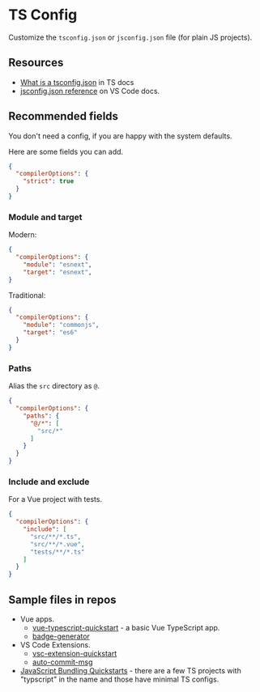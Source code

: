 # TS Config

Customize the `tsconfig.json` or `jsconfig.json` file (for plain JS projects).


## Resources

- [What is a tsconfig.json](https://www.typescriptlang.org/docs/handbook/tsconfig-json.html) in TS docs
- [jsconfig.json reference](https://code.visualstudio.com/docs/languages/jsconfig) on VS Code docs.


## Recommended fields

You don't need a config, if you are happy with the system defaults.

Here are some fields you can add.

```json
{
  "compilerOptions": {
    "strict": true
  }
}
```

### Module and target

Modern:

```json
{
  "compilerOptions": {
    "module": "esnext",
    "target": "esnext",
}
```

Traditional:

```json
{
  "compilerOptions": {
    "module": "commonjs",
    "target": "es6"
  }
}
```

### Paths

Alias the `src` directory as `@`.

```json
{
  "compilerOptions": {
    "paths": {
      "@/*": [
        "src/*"
      ]
    }
  }
}
```

### Include and exclude

For a Vue project with tests.

```json
{
  "compilerOptions": {
    "include": [
      "src/**/*.ts",
      "src/**/*.vue",
      "tests/**/*.ts"
    ]
  }
}
```


## Sample files in repos

- Vue apps.
    - [vue-typescript-quickstart](https://github.com/MichaelCurrin/vue-typescript-quickstart/blob/master/tsconfig.json) - a basic Vue TypeScript app.
    - [badge-generator](https://github.com/MichaelCurrin/badge-generator/blob/master/tsconfig.json)
- VS Code Extensions.
    - [vsc-extension-quickstart](https://github.com/MichaelCurrin/vsc-extension-quickstart/blob/master/tsconfig.json)
    - [auto-commit-msg](https://github.com/MichaelCurrin/auto-commit-msg/blob/master/tsconfig.json)
- [JavaScript Bundling Quickstarts](https://github.com/MichaelCurrin/javascript-bundling-quickstarts/tree/master/quickstarts) - there are a few TS projects with "typscript" in the name and those have minimal TS configs.
